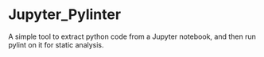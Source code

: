 # Jupyter_Pylinter
A simple tool to extract python code from a Jupyter notebook, and then run pylint on it for static analysis.
